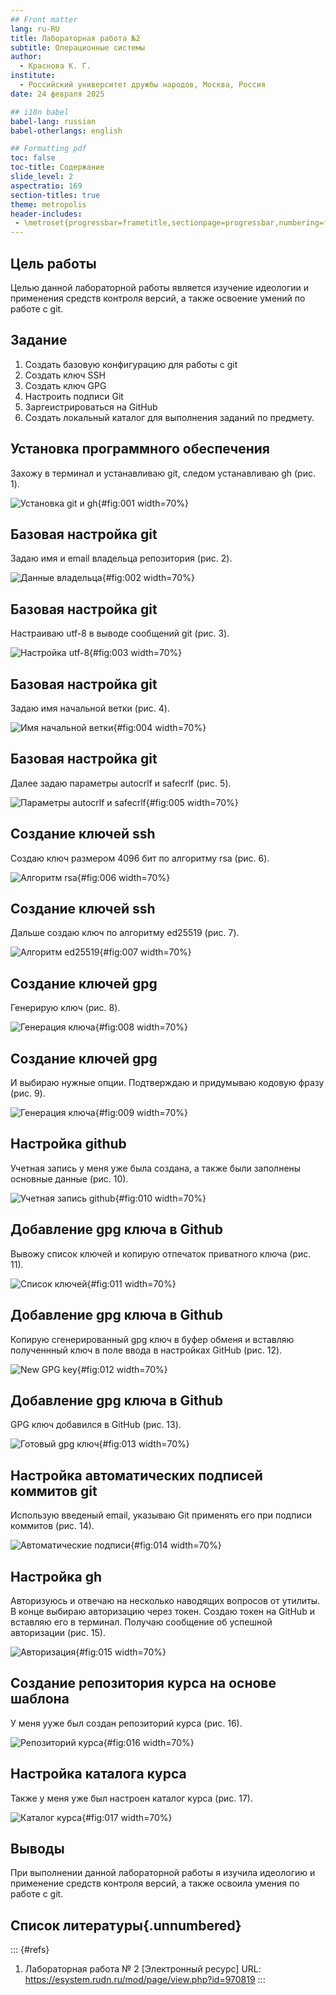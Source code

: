 ```yaml
---
## Front matter
lang: ru-RU
title: Лабораторная работа №2
subtitle: Операционные системы
author:
  - Краснова К. Г.
institute:
  - Российский университет дружбы народов, Москва, Россия
date: 24 февраля 2025

## i18n babel
babel-lang: russian
babel-otherlangs: english

## Formatting pdf
toc: false
toc-title: Содержание
slide_level: 2
aspectratio: 169
section-titles: true
theme: metropolis
header-includes:
 - \metroset{progressbar=frametitle,sectionpage=progressbar,numbering=fraction}
---
```


## Цель работы

Целью данной лабораторной работы является изучение идеологии и применения средств контроля версий, а также освоение умений по работе с git.

## Задание

1. Создать базовую конфигурацию для работы с git
2. Создать ключ SSH
3. Создать ключ GPG
4. Настроить подписи Git
5. Заргеистрироваться на GitHub
6. Создать локальный каталог для выполнения заданий по предмету.

## Установка программного обеспечения

Захожу в терминал и устанавливаю git, следом устанавливаю gh (рис. 1).

![Установка git и gh](image/1.jpg){#fig:001 width=70%}

## Базовая настройка git

Задаю имя и email владельца репозитория (рис. 2).

![Данные владельца](image/2.jpg){#fig:002 width=70%}

## Базовая настройка git

Настраиваю utf-8 в выводе сообщений git (рис. 3).

![Настройка utf-8](image/3.jpg){#fig:003 width=70%}

## Базовая настройка git

Задаю имя начальной ветки (рис. 4).

![Имя начальной ветки](image/4.jpg){#fig:004 width=70%}

## Базовая настройка git

Далее задаю параметры autocrlf и safecrlf (рис. 5).

![Параметры autocrlf и safecrlf](image/5.jpg){#fig:005 width=70%}

## Создание ключей ssh

Создаю ключ размером 4096 бит по алгоритму rsa (рис. 6).

![Алгоритм rsa](image/6.jpg){#fig:006 width=70%}

## Создание ключей ssh

Дальше создаю ключ по алгоритму ed25519 (рис. 7).

![Алгоритм ed25519](image/7.jpg){#fig:007 width=70%}

## Создание ключей gpg

Генерирую ключ (рис. 8).

![Генерация ключа](image/8.jpg){#fig:008 width=70%}

## Создание ключей gpg

И выбираю нужные опции. Подтверждаю и придумываю кодовую фразу (рис. 9).

![Генерация ключа](image/9.jpg){#fig:009 width=70%}

## Настройка github

Учетная запись у меня уже была создана, а также были заполнены основные данные (рис. 10).

![Учетная запись github](image/10.jpg){#fig:010 width=70%}

## Добавление gpg ключа в Github

Вывожу список ключей и копирую отпечаток приватного ключа (рис. 11).

![Список ключей](image/11.jpg){#fig:011 width=70%}

## Добавление gpg ключа в Github

Копирую сгенерированный gpg ключ в буфер обменя и вставляю полученнный ключ в поле ввода в настройках GitHub (рис. 12).

![New GPG key](image/12.jpg){#fig:012 width=70%}

## Добавление gpg ключа в Github

GPG ключ добавился в GitHub (рис. 13).

![Готовый gpg ключ](image/13.jpg){#fig:013 width=70%}

## Настройка автоматических подписей коммитов git

Использую введеный email, указываю Git применять его при подписи коммитов (рис. 14).

![Автоматические подписи](image/14.jpg){#fig:014 width=70%}

## Настройка gh

Авторизуюсь и отвечаю на несколько наводящих вопросов от утилиты. В конце выбираю авторизацию через токен. Создаю токен на GitHub и вставляю его в терминал. Получаю сообщение об успешной авторизации (рис. 15).

![Авторизация](image/15.jpg){#fig:015 width=70%}

## Создание репозитория курса на основе шаблона

У меня ууже был создан репозиторий курса (рис. 16).

![Репозиторий курса](image/16.jpg){#fig:016 width=70%}

## Настройка каталога курса

Также у меня уже был настроен каталог курса (рис. 17).

![Каталог курса](image/17.jpg){#fig:017 width=70%}

## Выводы

При выполнении данной лабораторной работы я изучила идеологию и применение средств контроля версий, а также освоила умения по работе с git.

## Список литературы{.unnumbered}

::: {#refs}
1. Лабораторная работа № 2 [Электронный ресурс] URL: https://esystem.rudn.ru/mod/page/view.php?id=970819
:::
